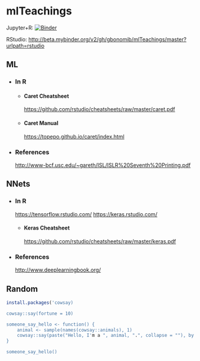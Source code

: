 # mlTeachings

Jupyter+R: [![Binder](https://mybinder.org/badge.svg)](https://mybinder.org/v2/gh/gbonomib/mlTeachings/master)

RStudio: http://beta.mybinder.org/v2/gh/gbonomib/mlTeachings/master?urlpath=rstudio

## ML
* ### In R
    * #### Caret Cheatsheet
        https://github.com/rstudio/cheatsheets/raw/master/caret.pdf
    * #### Caret Manual
         https://topepo.github.io/caret/index.html
* ### References
    http://www-bcf.usc.edu/~gareth/ISL/ISLR%20Seventh%20Printing.pdf

## NNets
* ### In R
    https://tensorflow.rstudio.com/
    https://keras.rstudio.com/
    * #### Keras Cheatsheet
        https://github.com/rstudio/cheatsheets/raw/master/keras.pdf
*   ### References
    http://www.deeplearningbook.org/

## Random

```r
install.packages('cowsay)

cowsay::say(fortune = 10)

someone_say_hello <- function() {
    animal <- sample(names(cowsay::animals), 1) 
    cowsay::say(paste("Hello, I'm a ", animal, ".", collapse = ""), by = animal)  
}

someone_say_hello()

```

